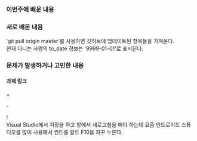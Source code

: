 <h3>이번주에 배운 내용</h3>
<p>
</p>

<h3>새로 배운 내용</h3>
<p>
  'git pull origin master'를 사용하면 깃허브에 업데이트된 항목들을 가져온다.<br>
  현재 다니는 사람의 to_date 정보는 '9999-01-01'로 표시된다. <br>
</p>

<p>
<h3>문제가 발생하거나 고민한 내용</h3>
</p>
<p>
</p>

<p>
<h4>과제 링크</h4>
</p>

<p>
  + <br>
  
  
  \- <br>
  
  
  \! <br>
  Visual Studio에서 저장을 하고 창에서 새로고침을 해야 하는데 요즘 안드로이드 스튜디오를 많이 사용해서 컨트롤 알트 F10을 자꾸 누른다. 

</p>
